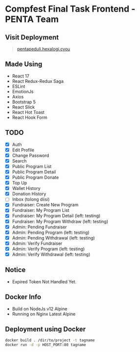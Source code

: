 # Compfest Final Task Frontend - PENTA Team

## Visit Deployment
> [pentapeduli.hexalogi.cyou](https://pentapeduli.hexalogi.cyou/)

## Made Using
- React 17
- React Redux-Redux Saga
- ESLint
- EmotionJs
- Axios
- Bootstrap 5
- React Slick
- React Hot Toast
- React Hook Form

## TODO
- [x] Auth
- [x] Edit Profile
- [x] Change Password
- [x] Search
- [x] Public Program List
- [x] Public Program Detail
- [x] Public Program Donate
- [x] Top Up
- [x] Wallet History
- [x] Donation History
- [ ] Inbox (tolong diisi)
- [x] Fundraiser: Create New Program
- [x] Fundraiser: My Program List 
- [x] Fundraiser: My Program Detail (left: testing)
- [x] Fundraiser: My Program Withdraw (left: testing)
- [x] Admin: Pending Fundraiser
- [x] Admin: Pending Program (left: testing)
- [x] Admin: Pending Withdrawal (left: testing)
- [x] Admin: Verify Fundraiser
- [x] Admin: Verify Program (left: testing)
- [x] Admin: Verify Withdrawal (left: testing)

## Notice
- Expired Token Not Handled Yet.

## Docker Info
- Build on NodeJs v12 Alpine
- Running on Nginx Latest Alpine

## Deployment using Docker
```bash
docker build . /dir/to/project -t tagname
docker run -d -p HOST_PORT:80 tagname
```
